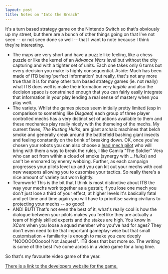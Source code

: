 ```yaml
---
layout: post
title: Notes on "Into the Breach"
---
```

It's a turn based strategy game on the Nintendo Switch so that's obviously up my street, but there are a bunch of other things going on that I've not seen -- or not seen done so well -- that I want to note because I think they're interesting.
 * The maps are very short and have a puzzle like feeling, like a chess puzzle or like the kernel of an _Advance Wars_ level but without the city capturing and with a tighter set of units. Each one takes only 6 turns but every decision you make is highly consequential. Aside: Much has been made of ITB being 'perfect information' but really, that's not any more true than it is for many other turn based strategy games (ie. not really) what ITB does well is make the information very _legible_ and also the decision space is constrained enough that you can fairly easily integrate that information in your play lending a real sense of mastery when you play well.
 * The variety. Whilst the games pieces seem initially pretty limited (esp in comparison to something like _Disgaea_) each group of three player controlled mechs has a very distinct set of actions available to them and these mechanics play really nicely with the themeing of the mechs. My current faves, _The Rusting Hulks_, are giant archaic machines that belch smoke and generally creak around the battlefield bashing giant insects and feeling constantly on the brink of breaking down. OK, once you've chosen your robots you can also choose a <a href="https://intothebreach.gamepedia.com/Pilots">lead mech pilot</a> who will bring with them a way to break the rules, I like Camila "The Soldier" Vera who can act from within a cloud of smoke (synergy with _...Hulks_) and can't be ensnared by enemy webbing. Further, as each campaign progresses your pilots level up and you can kit out your mechs with cool new weapons allowing you to cusomise your tactics. So really there's a nice amount of variety but worn lightly.
 * Teamwork! This is the bit that I think is most distinctive about ITB the way your mechs work together as a gestalt; if you lose one mech you don't just lose a third of your effect, at higher levels it's basically fatal and yet time and time again you will have to prioritise saving civilians to protecting your mechs -- so good! 
 * AND! BUT! That's not even the best of it, what's really cool is how the dialogue between your pilots makes you feel like they are actually a team of highly skilled experts and the stakes are high. You know in _XCom_ when you loose a squad member who you've had for ages? They don't even need to be that important gameplay-wise but that small customisation + familiarity is enough to make you care deeply "NOOOOOOoooo! Not Jaques!". ITB does that but more so. The writing is some of the best I've come across in a video game for a long time.

 So that's my favourite video game of the year. 

<a href="https://subsetgames.com/itb.html"> There is a link to the developers website for the game.</a>